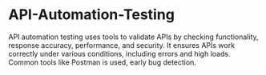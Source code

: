 # API-Automation-Testing
API automation testing uses tools to validate APIs by checking functionality, response accuracy, performance, and security. It ensures APIs work correctly under various conditions, including errors and high loads. Common tools like Postman is used, early bug detection.

